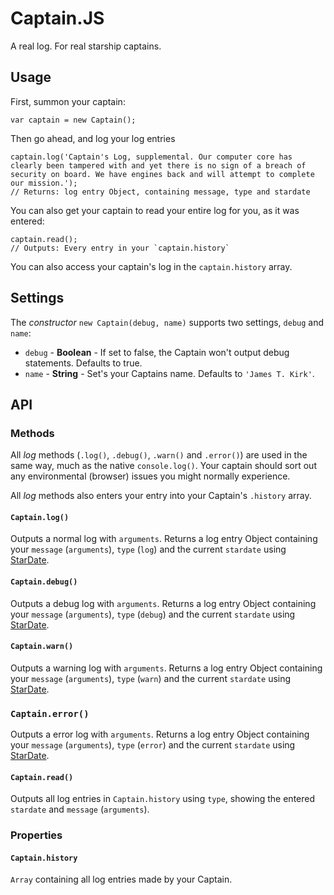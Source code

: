 # Captain.JS

A real log. For real starship captains.

## Usage

First, summon your captain:
```   
var captain = new Captain();
```
Then go ahead, and log your log entries
```   
captain.log('Captain's Log, supplemental. Our computer core has clearly been tampered with and yet there is no sign of a breach of security on board. We have engines back and will attempt to complete our mission.');
// Returns: log entry Object, containing message, type and stardate
```
You can also get your captain to read your entire log for you, as it was entered:
```   
captain.read();
// Outputs: Every entry in your `captain.history`
```
You can also access your captain's log in the `captain.history` array.

## Settings

The *constructor* `new Captain(debug, name)` supports two settings, `debug` and `name`:

- `debug` - **Boolean** - If set to false, the Captain won't output debug statements. Defaults to true.
- `name` - **String** - Set's your Captains name. Defaults to `'James T. Kirk'`.


## API

### Methods

All *log* methods (`.log()`, `.debug()`, `.warn()` and `.error()`) are used in the same way, much as the native `console.log()`. Your captain should sort out any environmental (browser) issues you might normally experience. 

All *log* methods also enters your entry into your Captain's `.history` array.

#### `Captain.log()`

Outputs a normal log with `arguments`. Returns a log entry Object containing your `message` (`arguments`), `type` (`log`) and the current `stardate` using [StarDate](https://www.npmjs.com/package/stardate).

#### `Captain.debug()`

Outputs a debug log with `arguments`. Returns a log entry Object containing your `message` (`arguments`), `type` (`debug`) and the current `stardate` using [StarDate](https://www.npmjs.com/package/stardate).

#### `Captain.warn()`

Outputs a warning log with `arguments`. Returns a log entry Object containing your `message` (`arguments`), `type` (`warn`) and the current `stardate` using [StarDate](https://www.npmjs.com/package/stardate).

### `Captain.error()`

Outputs a error log with `arguments`. Returns a log entry Object containing your `message` (`arguments`), `type` (`error`) and the current `stardate` using [StarDate](https://www.npmjs.com/package/stardate).

#### `Captain.read()`

Outputs all log entries in `Captain.history` using `type`, showing the entered `stardate` and `message` (`arguments`).

### Properties

#### `Captain.history`

`Array` containing all log entries made by your Captain.